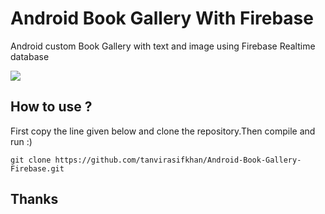 # Android Book Gallery With Firebase
Android custom Book Gallery with text and image using Firebase Realtime database

![](https://www.asifszone.com/wp-content/uploads/2018/10/Screenshot_20181021-0247291-e1540068761916.png)

## How to use ?
First copy the line given below and clone the repository.Then compile and run :)

```
git clone https://github.com/tanvirasifkhan/Android-Book-Gallery-Firebase.git

```
## Thanks
